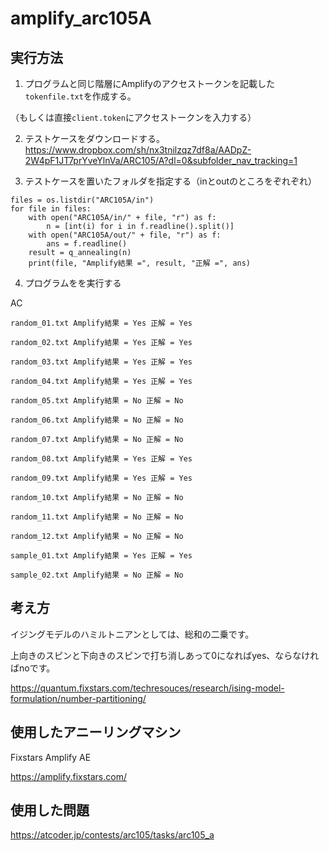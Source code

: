 # amplify_arc105A

## 実行方法

1. プログラムと同じ階層にAmplifyのアクセストークンを記載した`tokenfile.txt`を作成する。

（もしくは直接`client.token`にアクセストークンを入力する）

2. テストケースをダウンロードする。
https://www.dropbox.com/sh/nx3tnilzqz7df8a/AADpZ-2W4pF1JT7prYveYlnVa/ARC105/A?dl=0&subfolder_nav_tracking=1

3. テストケースを置いたフォルダを指定する（inとoutのところをぞれぞれ）
```shell
files = os.listdir("ARC105A/in")
for file in files:
    with open("ARC105A/in/" + file, "r") as f:
        n = [int(i) for i in f.readline().split()]
    with open("ARC105A/out/" + file, "r") as f:
        ans = f.readline()
    result = q_annealing(n)
    print(file, "Amplify結果 =", result, "正解 =", ans)
```        
        
4. プログラムをを実行する

AC

```shell
random_01.txt Amplify結果 = Yes 正解 = Yes

random_02.txt Amplify結果 = Yes 正解 = Yes

random_03.txt Amplify結果 = Yes 正解 = Yes

random_04.txt Amplify結果 = Yes 正解 = Yes

random_05.txt Amplify結果 = No 正解 = No

random_06.txt Amplify結果 = No 正解 = No

random_07.txt Amplify結果 = No 正解 = No

random_08.txt Amplify結果 = Yes 正解 = Yes

random_09.txt Amplify結果 = Yes 正解 = Yes

random_10.txt Amplify結果 = No 正解 = No

random_11.txt Amplify結果 = No 正解 = No

random_12.txt Amplify結果 = No 正解 = No

sample_01.txt Amplify結果 = Yes 正解 = Yes

sample_02.txt Amplify結果 = No 正解 = No
```

## 考え方

イジングモデルのハミルトニアンとしては、総和の二乗です。

上向きのスピンと下向きのスピンで打ち消しあって0になればyes、ならなければnoです。

https://quantum.fixstars.com/techresouces/research/ising-model-formulation/number-partitioning/


## 使用したアニーリングマシン

Fixstars Amplify AE

https://amplify.fixstars.com/


## 使用した問題

https://atcoder.jp/contests/arc105/tasks/arc105_a
